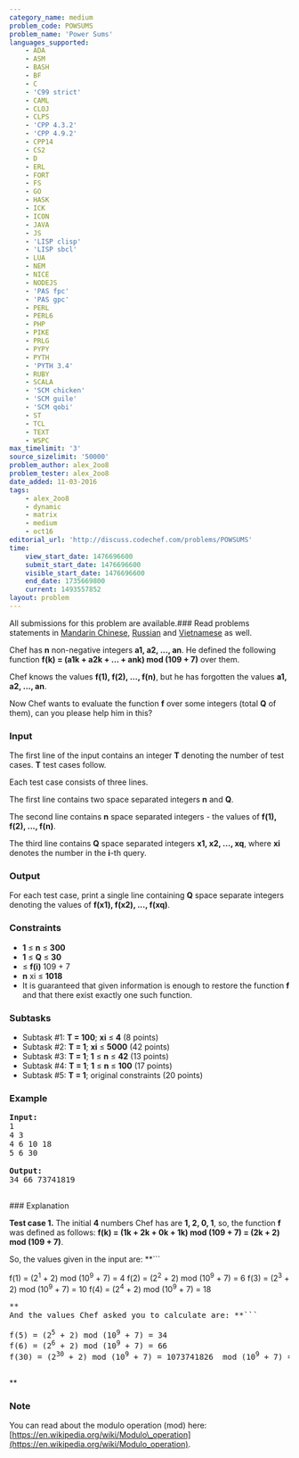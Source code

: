 ```yaml
---
category_name: medium
problem_code: POWSUMS
problem_name: 'Power Sums'
languages_supported:
    - ADA
    - ASM
    - BASH
    - BF
    - C
    - 'C99 strict'
    - CAML
    - CLOJ
    - CLPS
    - 'CPP 4.3.2'
    - 'CPP 4.9.2'
    - CPP14
    - CS2
    - D
    - ERL
    - FORT
    - FS
    - GO
    - HASK
    - ICK
    - ICON
    - JAVA
    - JS
    - 'LISP clisp'
    - 'LISP sbcl'
    - LUA
    - NEM
    - NICE
    - NODEJS
    - 'PAS fpc'
    - 'PAS gpc'
    - PERL
    - PERL6
    - PHP
    - PIKE
    - PRLG
    - PYPY
    - PYTH
    - 'PYTH 3.4'
    - RUBY
    - SCALA
    - 'SCM chicken'
    - 'SCM guile'
    - 'SCM qobi'
    - ST
    - TCL
    - TEXT
    - WSPC
max_timelimit: '3'
source_sizelimit: '50000'
problem_author: alex_2oo8
problem_tester: alex_2oo8
date_added: 11-03-2016
tags:
    - alex_2oo8
    - dynamic
    - matrix
    - medium
    - oct16
editorial_url: 'http://discuss.codechef.com/problems/POWSUMS'
time:
    view_start_date: 1476696600
    submit_start_date: 1476696600
    visible_start_date: 1476696600
    end_date: 1735669800
    current: 1493557852
layout: problem
---
```

All submissions for this problem are available.###  Read problems statements in [Mandarin Chinese](http://www.codechef.com/download/translated/OCT16/mandarin/POWSUMS.pdf), [Russian](http://www.codechef.com/download/translated/OCT16/russian/POWSUMS.pdf) and [Vietnamese](http://www.codechef.com/download/translated/OCT16/vietnamese/POWSUMS.pdf) as well.

Chef has **n** non-negative integers **a1, a2, ..., an**. He defined the following function **f(k) = (a1k + a2k + ... + ank) mod (109 + 7)** over them.

Chef knows the values **f(1), f(2), ..., f(n)**, but he has forgotten the values **a1, a2, ..., an**.

Now Chef wants to evaluate the function **f** over some integers (total **Q** of them), can you please help him in this?

### Input

The first line of the input contains an integer **T** denoting the number of test cases. **T** test cases follow.

Each test case consists of three lines.

The first line contains two space separated integers **n** and **Q**.

The second line contains **n** space separated integers - the values of **f(1), f(2), ..., f(n)**.

The third line contains **Q** space separated integers **x1, x2, ..., xq**, where **xi** denotes the number in the **i**-th query.

### Output

For each test case, print a single line containing **Q** space separate integers denoting the values of **f(x1), f(x2), ..., f(xq)**.

### Constraints

- **1** ≤ **n** ≤ **300**
- **1** ≤ **Q** ≤ **30**
- ≤ **f(i)** 109 + 7
- **n** xi ≤ **1018**
- It is guaranteed that given information is enough to restore the function **f** and that there exist exactly one such function.

### Subtasks

- Subtask #1: **T = 100**; **xi** ≤ **4** (8 points)
- Subtask #2: **T = 1**; **xi** ≤ **5000** (42 points)
- Subtask #3: **T = 1**; **1** ≤ **n** ≤ **42** (13 points)
- Subtask #4: **T = 1**; **1** ≤ **n** ≤ **100** (17 points)
- Subtask #5: **T = 1**; original constraints (20 points)

### Example

<pre>
<b>Input:</b>
1
4 3
4 6 10 18
5 6 30

<b>Output:</b>
34 66 73741819

</pre>### Explanation
**Test case 1.** The initial **4** numbers Chef has are **1, 2, 0, 1**, so, the function **f** was defined as follows: **f(k) = (1k + 2k + 0k + 1k) mod (109 + 7) = (2k + 2) mod (109 + 7)**.

So, the values given in the input are: **```

f(1) = (2<sup>1</sup> + 2) mod (10<sup>9</sup> + 7) = 4
f(2) = (2<sup>2</sup> + 2) mod (10<sup>9</sup> + 7) = 6
f(3) = (2<sup>3</sup> + 2) mod (10<sup>9</sup> + 7) = 10
f(4) = (2<sup>4</sup> + 2) mod (10<sup>9</sup> + 7) = 18

<pre>**
And the values Chef asked you to calculate are: **```

f(5) = (2<sup>5</sup> + 2) mod (10<sup>9</sup> + 7) = 34
f(6) = (2<sup>6</sup> + 2) mod (10<sup>9</sup> + 7) = 66
f(30) = (2<sup>30</sup> + 2) mod (10<sup>9</sup> + 7) = 1073741826  mod (10<sup>9</sup> + 7) = 73741819

</pre>**
### Note

You can read about the modulo operation (mod) here: [https://en.wikipedia.org/wiki/Modulo\_operation](https://en.wikipedia.org/wiki/Modulo_operation).
